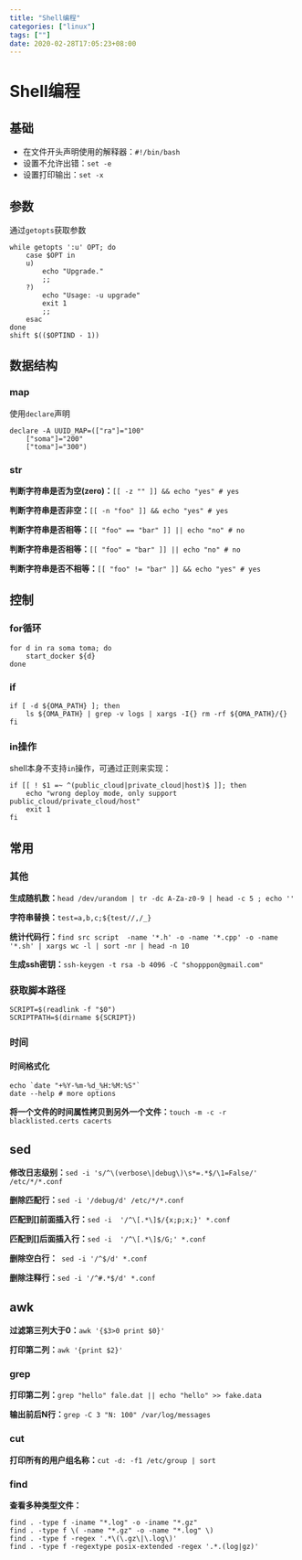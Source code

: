 ```yaml
---
title: "Shell编程"
categories: ["linux"]
tags: [""]
date: 2020-02-28T17:05:23+08:00
---
```


# Shell编程

## 基础

- 在文件开头声明使用的解释器：`#!/bin/bash`
- 设置不允许出错：`set -e`
- 设置打印输出：`set -x`

## 参数

通过`getopts`获取参数

```shell
while getopts ':u' OPT; do
    case $OPT in
    u)
        echo "Upgrade."
        ;;
    ?)
        echo "Usage: -u upgrade"
        exit 1
        ;;
    esac
done
shift $(($OPTIND - 1))
```

## 数据结构

### map

使用`declare`声明

```shell
declare -A UUID_MAP=(["ra"]="100"
    ["soma"]="200"
    ["toma"]="300")
```

### str

**判断字符串是否为空(zero)：**`[[ -z "" ]] && echo "yes" # yes`

**判断字符串是否非空：**`[[ -n "foo" ]] && echo "yes" # yes`

**判断字符串是否相等：**`[[ "foo" == "bar" ]] || echo "no" # no`

**判断字符串是否相等：**`[[ "foo" = "bar" ]] || echo "no" # no`

**判断字符串是否不相等：**`[[ "foo" != "bar" ]] && echo "yes" # yes`

## 控制

### for循环

```shell
for d in ra soma toma; do
    start_docker ${d}
done
```

### if

```shell
if [ -d ${OMA_PATH} ]; then
    ls ${OMA_PATH} | grep -v logs | xargs -I{} rm -rf ${OMA_PATH}/{}
fi
```

### in操作

shell本身不支持`in`操作，可通过正则来实现：

```shell
if [[ ! $1 =~ ^(public_cloud|private_cloud|host)$ ]]; then
    echo "wrong deploy mode, only support public_cloud/private_cloud/host"
    exit 1
fi
```

## 常用

### 其他

**生成随机数：**`head /dev/urandom | tr -dc A-Za-z0-9 | head -c 5 ; echo ''`

**字符串替换：**`test=a,b,c;${test//,/_}`

**统计代码行：**`find src script  -name '*.h' -o -name '*.cpp' -o -name '*.sh' | xargs wc -l | sort -nr | head -n 10`

**生成ssh密钥：**`ssh-keygen -t rsa -b 4096 -C "shopppon@gmail.com"`

### 获取脚本路径

```shell
SCRIPT=$(readlink -f "$0")
SCRIPTPATH=$(dirname ${SCRIPT})
```

### 时间

#### 时间格式化

```shell
echo `date "+%Y-%m-%d_%H:%M:%S"`
date --help # more options
```

**将一个文件的时间属性拷贝到另外一个文件：**`touch -m -c -r blacklisted.certs cacerts`

## sed

**修改日志级别：**`sed -i 's/^\(verbose\|debug\)\s*=.*$/\1=False/' /etc/*/*.conf`

**删除匹配行：**`sed -i '/debug/d' /etc/*/*.conf`

**匹配到[]前面插入行：**`sed -i  '/^\[.*\]$/{x;p;x;}' *.conf`

**匹配到[]后面插入行：**`sed -i  '/^\[.*\]$/G;' *.conf`

**删除空白行：**` sed -i '/^$/d' *.conf`

**删除注释行：**`sed -i '/^#.*$/d' *.conf`

## awk

**过滤第三列大于0：**`awk '{$3>0 print $0}'`

**打印第二列：**`awk '{print $2}'`

### grep

**打印第二列：**`grep "hello" fale.dat || echo "hello" >> fake.data`

**输出前后N行：**`grep -C 3 "N: 100" /var/log/messages`

### cut

**打印所有的用户组名称：**`cut -d: -f1 /etc/group | sort`

### find

**查看多种类型文件：**

```shell
find . -type f -iname "*.log" -o -iname "*.gz" 
find . -type f \( -name "*.gz" -o -name "*.log" \)
find . -type f -regex '.*\(\.gz\|\.log\)'
find . -type f -regextype posix-extended -regex '.*.(log|gz)'
```

